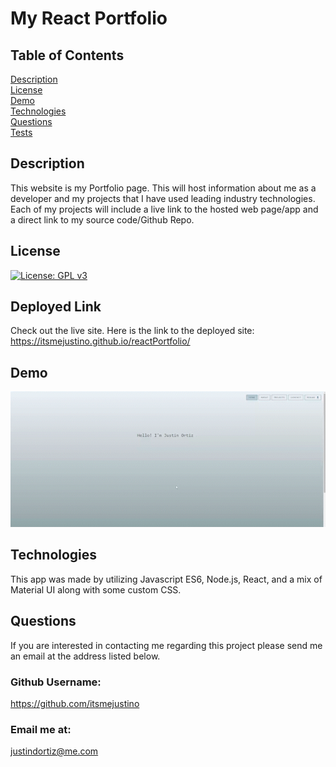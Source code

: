 # My React Portfolio
## Table of Contents <br>
[Description](#description)<br>
[License](#license)<br>
[Demo](#demo)<br>
[Technologies](#technologies)<br>
[Questions](#questions)<br>
[Tests](#tests)<br>

## Description 
  This website is my Portfolio page. This will host information about me as a developer and my projects that I have used leading industry technologies. Each of my projects will include a live link to the hosted web page/app and a direct link to my source code/Github Repo.
## License
  [![License: GPL v3](https://img.shields.io/badge/License-GPL%20v3-blue.svg)](https://www.gnu.org/licenses/gpl-3.0)
## Deployed Link
Check out the live site. Here is the link to the deployed site: https://itsmejustino.github.io/reactPortfolio/ <br>
## Demo

<p align="center">
 <img src='/gif/reactDemo_AdobeExpress (3).gif' alt='portfolio-demo-gif'>
 </p>

## Technologies
This app was made by utilizing Javascript ES6, Node.js, React, and a mix of Material UI along with some custom CSS.<br>
## Questions 
If you are interested in contacting me regarding this project please send me an email at the address listed below.
### Github Username: 
https://github.com/itsmejustino
### Email me at: 
  justindortiz@me.com 
